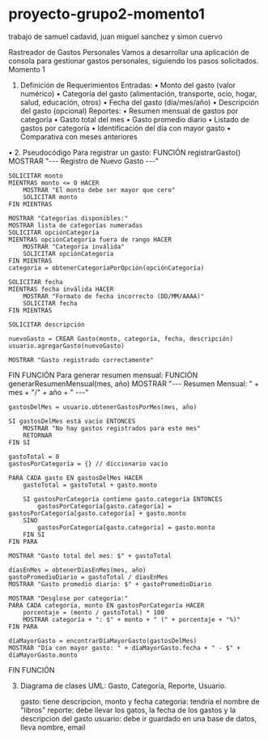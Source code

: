 # proyecto-grupo2-momento1

trabajo de samuel cadavid, juan miguel sanchez y simon cuervo

Rastreador de Gastos Personales
Vamos a desarrollar una aplicación de consola para gestionar gastos personales, siguiendo los pasos solicitados.
Momento 1
1. Definición de Requerimientos
Entradas:
•	Monto del gasto (valor numérico)
•	Categoría del gasto (alimentación, transporte, ocio, hogar, salud, educación, otros)
•	Fecha del gasto (día/mes/año)
•	Descripción del gasto (opcional)
Reportes:
•	Resumen mensual de gastos por categoría
•	Gasto total del mes
•	Gasto promedio diario
•	Listado de gastos por categoría
•	Identificación del día con mayor gasto
•	Comparativa con meses anteriores


•	2. Pseudocódigo
Para registrar un gasto:
FUNCIÓN registrarGasto()
    MOSTRAR "--- Registro de Nuevo Gasto ---"
    
    SOLICITAR monto
    MIENTRAS monto <= 0 HACER
        MOSTRAR "El monto debe ser mayor que cero"
        SOLICITAR monto
    FIN MIENTRAS
    
    MOSTRAR "Categorías disponibles:"
    MOSTRAR lista de categorías numeradas
    SOLICITAR opciónCategoría
    MIENTRAS opciónCategoría fuera de rango HACER
        MOSTRAR "Categoría inválida"
        SOLICITAR opciónCategoría
    FIN MIENTRAS
    categoría = obtenerCategoríaPorOpción(opciónCategoría)
    
    SOLICITAR fecha
    MIENTRAS fecha inválida HACER
        MOSTRAR "Formato de fecha incorrecto (DD/MM/AAAA)"
        SOLICITAR fecha
    FIN MIENTRAS
    
    SOLICITAR descripción
    
    nuevoGasto = CREAR Gasto(monto, categoría, fecha, descripción)
    usuario.agregarGasto(nuevoGasto)
    
    MOSTRAR "Gasto registrado correctamente"
FIN FUNCIÓN
Para generar resumen mensual:
FUNCIÓN generarResumenMensual(mes, año)
    MOSTRAR "--- Resumen Mensual: " + mes + "/" + año + " ---"
    
    gastosDelMes = usuario.obtenerGastosPorMes(mes, año)
    
    SI gastosDelMes está vacío ENTONCES
        MOSTRAR "No hay gastos registrados para este mes"
        RETORNAR
    FIN SI
    
    gastoTotal = 0
    gastosPorCategoría = {} // diccionario vacío
    
    PARA CADA gasto EN gastosDelMes HACER
        gastoTotal = gastoTotal + gasto.monto
        
        SI gastosPorCategoría contiene gasto.categoría ENTONCES
            gastosPorCategoría[gasto.categoría] = gastosPorCategoría[gasto.categoría] + gasto.monto
        SINO
            gastosPorCategoría[gasto.categoría] = gasto.monto
        FIN SI
    FIN PARA
    
    MOSTRAR "Gasto total del mes: $" + gastoTotal
    
    díasEnMes = obtenerDíasEnMes(mes, año)
    gastoPromedioDiario = gastoTotal / díasEnMes
    MOSTRAR "Gasto promedio diario: $" + gastoPromedioDiario
    
    MOSTRAR "Desglose por categoría:"
    PARA CADA categoría, monto EN gastosPorCategoría HACER
        porcentaje = (monto / gastoTotal) * 100
        MOSTRAR categoría + ": $" + monto + " (" + porcentaje + "%)"
    FIN PARA
    
    díaMayorGasto = encontrarDíaMayorGasto(gastosDelMes)
    MOSTRAR "Día con mayor gasto: " + díaMayorGasto.fecha + " - $" + díaMayorGasto.monto
FIN FUNCIÓN


3. Diagrama de clases UML: Gasto, Categoría, Reporte, Usuario.

   gasto: tiene descripcion, monto y fecha
   categoria: tendria el nombre de "libros"
   reporte: debe llevar los gatos, la fecha de los gastos y la descripcion del gasto
   usuario: debe ir guardado en una base de datos, lleva nombre, email
